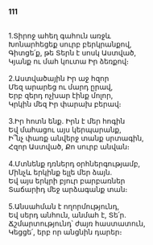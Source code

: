 **111**

\
1.Տիրոջ ահեղ գահուն առջև\
Խոնարհեցեք սուրբ բերկրանքով,\
Գիտցե՛ք, թե Տերն է սոսկ Աստված,\
Կյանք ու մահ կուտա Իր ձեռքով։\
\
2.Աստվածային Իր աջ հզոր\
Մեզ արարեց ու մարդ ըրավ,\
Երբ զերդ ոչխար էինք մոլոր,\
Կրկին մեզ Իր փարախ բերավ։\
\
3.Իր հոտն ենք. Իրն է մեր հոգին\
Եվ մահացու այս կերպարանք,\
Ի՞նչ փառք անվերջ տանք սրտագին,\
Հզոր Աստված, Քո սուրբ անվան։\
\
4.Մտնենք դռներդ օրհներգությամբ,\
Մինչև երկինք ելլե մեր ձայն.\
Եվ այս երկրի բյուր բարբառներ\
Տաճարիդ մեջ արձագանք տան։\
\
5.Անսահման է ողորմությունդ,\
Եվ սերդ անհուն, անմահ է, Տե՛ր.\
Ճշմարտությունդ՝ ժայռ հաստատուն,\
Կեցցե՛, երբ որ անցնին դարեր։

